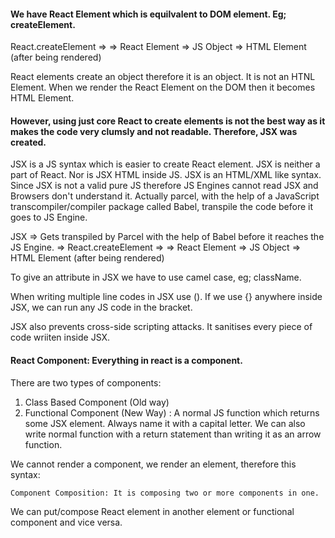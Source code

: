 #### We have React Element which is equilvalent to DOM element. Eg; createElement.

React.createElement => => React Element => JS Object => HTML Element (after being rendered)

React elements create an object therefore it is an object. It is not an HTNL Element. When we render the React Element on the DOM then it becomes HTML Element.

#### However, using just core React to create elements is not the best way as it makes the code very clumsly and not readable. Therefore, JSX was created.

JSX is a JS syntax which is easier to create React element. JSX is neither a part of React. Nor is JSX HTML inside JS. JSX is an HTML/XML like syntax. Since JSX is not a valid pure JS therefore JS Engines cannot read JSX and Browsers don't understand it. Actually parcel, with the help of a JavaScript transcompiler/compiler package called Babel, transpile the code before it goes to JS Engine.

JSX => Gets transpiled by Parcel with the help of Babel before it reaches the JS Engine. => React.createElement => => React Element => JS Object => HTML Element (after being rendered)

To give an attribute in JSX we have to use camel case, eg; className.

When writing multiple line codes in JSX use (). If we use {} anywhere inside JSX, we can run any JS code in the bracket.

JSX also prevents cross-side scripting attacks. It sanitises every piece of code wriiten inside JSX.

#### React Component: Everything in react is a component.

There are two types of components:
1. Class Based Component (Old way)
2. Functional Component (New Way) : A normal JS function which returns some JSX element. Always name it with a capital letter. We can also write normal function with a return statement than writing it as an arrow function.

We cannot render a component, we render an element, therefore this syntax: <HeadingComponent/>

`Component Composition: It is composing two or more components in one.`

We can put/compose React element in another element or functional component and vice versa.







